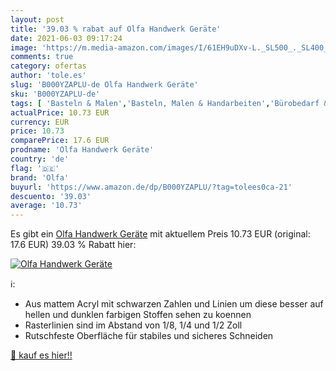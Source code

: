```yaml
---
layout: post
title: '39.03 % rabat auf Olfa Handwerk Geräte'
date: 2021-06-03 09:17:24
image: 'https://m.media-amazon.com/images/I/61EH9uDXv-L._SL500_._SL400_.jpg'
comments: true
category: ofertas
author: 'tole.es'
slug: 'B000YZAPLU-de Olfa Handwerk Geräte'
sku: 'B000YZAPLU-de'
tags: [ 'Basteln & Malen','Basteln, Malen & Handarbeiten','Bürobedarf & Schreibwaren','Geometrie-Sets','Küche, Haushalt & Wohnen','Lehrmaterialien','Lehrmaterialien Mathematik','Lineale','Nähen & Stoffe','Nähwerkzeuge','Nähzubehör','Schule & Universität','Spielzeug','olfa', ]
actualPrice: 10.73 EUR
currency: EUR
price: 10.73
comparePrice: 17.6 EUR
prodname: 'Olfa Handwerk Geräte'
country: 'de'
flag: '🇩🇪'
brand: 'Olfa'
buyurl: 'https://www.amazon.de/dp/B000YZAPLU/?tag=tolees0ca-21'
descuento: '39.03'
average: '10.73'
---
```


Es gibt ein [Olfa Handwerk Geräte](https://www.amazon.de/dp/B000YZAPLU/?tag=tolees0ca-21) mit aktuellem Preis 10.73 EUR (original: 17.6 EUR) 39.03 % Rabatt hier:

[![Olfa Handwerk Geräte](https://m.media-amazon.com/images/I/61EH9uDXv-L._SL500_._SL400_.jpg)](https://www.amazon.de/dp/B000YZAPLU/?tag=tolees0ca-21)

ℹ️:

- Aus mattem Acryl mit schwarzen Zahlen und Linien um diese besser auf hellen und dunklen farbigen Stoffen sehen zu koennen
- Rasterlinien sind im Abstand von 1/8, 1/4 und 1/2 Zoll
- Rutschfeste Oberfläche für stabiles und sicheres Schneiden

[🛒 kauf es hier!!](https://www.amazon.de/dp/B000YZAPLU/?tag=tolees0ca-21)
